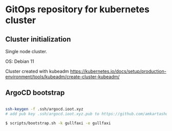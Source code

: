 # GitOps repository for kubernetes cluster

## Cluster initialization

Single node cluster.

OS: Debian 11

Cluster created with kubeadm https://kubernetes.io/docs/setup/production-environment/tools/kubeadm/create-cluster-kubeadm/

## ArgoCD bootstrap

```bash

ssh-keygen -f .ssh/argocd.ioot.xyz
# add pub key .ssh/argocd.ioot.xyz.pub to https://github.com/amkartashov/gf-k8s/settings/keys/new

$ scripts/bootstrap.sh -k gullfaxi -e gullfaxi
```
